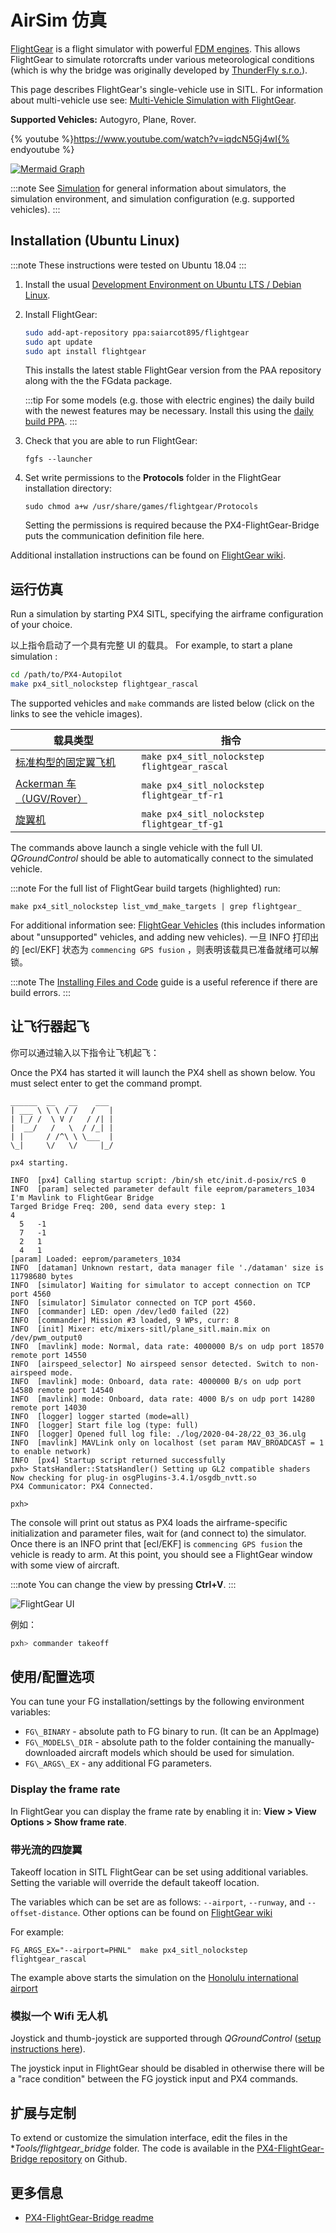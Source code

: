 # AirSim 仿真

[FlightGear](https://www.flightgear.org/) is a flight simulator with powerful [FDM engines](http://wiki.flightgear.org/Flight_Dynamics_Model). This allows FlightGear to simulate rotorcrafts under various meteorological conditions (which is why the bridge was originally developed by [ThunderFly s.r.o.](https://www.thunderfly.cz/)).

This page describes FlightGear's single-vehicle use in SITL. For information about multi-vehicle use see: [Multi-Vehicle Simulation with FlightGear](../simulation/multi_vehicle_flightgear.md).

**Supported Vehicles:** Autogyro, Plane, Rover.

{% youtube %}https://www.youtube.com/watch?v=iqdcN5Gj4wI{% endyoutube %}


[![Mermaid Graph ](https://mermaid.ink/img/eyJjb2RlIjoiZ3JhcGggTFI7XG4gIEZsaWdodEdlYXIgLS0-IEZsaWdodEdlYXItQnJpZGdlO1xuICBGbGlnaHRHZWFyLUJyaWRnZSAtLT4gTUFWTGluaztcbiAgTUFWTGluayAtLT4gUFg0X1NJVEw7XG5cdCIsIm1lcm1haWQiOnsidGhlbWUiOiJkZWZhdWx0In0sInVwZGF0ZUVkaXRvciI6ZmFsc2V9)](https://mermaid-js.github.io/mermaid-live-editor/#/edit/eyJjb2RlIjoiZ3JhcGggTFI7XG4gIEZsaWdodEdlYXIgLS0-IEZsaWdodEdlYXItQnJpZGdlO1xuICBGbGlnaHRHZWFyLUJyaWRnZSAtLT4gTUFWTGluaztcbiAgTUFWTGluayAtLT4gUFg0X1NJVEw7XG5cdCIsIm1lcm1haWQiOnsidGhlbWUiOiJkZWZhdWx0In0sInVwZGF0ZUVkaXRvciI6ZmFsc2V9)


<!-- Original mermaid graph
graph LR;
  FlightGear-- >FlightGear-Bridge;
  FlightGear-Bridge-- >MAVLink;
  MAVLink-- >PX4_SITL;
-->

:::note
See [Simulation](../simulation/README.md) for general information about simulators, the simulation environment, and simulation configuration (e.g. supported vehicles).
:::

<a id="installation"></a>

## Installation (Ubuntu Linux)

:::note
These instructions were tested on Ubuntu 18.04
:::

1. Install the usual [Development Environment on Ubuntu LTS / Debian Linux](../dev_setup/dev_env_linux_ubuntu.md).
1. Install FlightGear:
   ```sh
   sudo add-apt-repository ppa:saiarcot895/flightgear
   sudo apt update
   sudo apt install flightgear
   ```
   This installs the latest stable FlightGear version from the PAA repository along with the the FGdata package.

   :::tip For some models (e.g. those with electric engines) the daily build with the newest features may be necessary. Install this using the [daily build PPA](https://launchpad.net/~saiarcot895/+archive/ubuntu/flightgear-edge).
:::

1. Check that you are able to run FlightGear:
   ```
   fgfs --launcher
   ```
1. Set write permissions to the **Protocols** folder in the FlightGear installation directory:
   ```
   sudo chmod a+w /usr/share/games/flightgear/Protocols
   ```
   Setting the permissions is required because the PX4-FlightGear-Bridge puts the communication definition file here.

Additional installation instructions can be found on [FlightGear wiki](http://wiki.flightgear.org/Howto:Install_Flightgear_from_a_PPA).   

<a id="running"></a>

## 运行仿真

Run a simulation by starting PX4 SITL, specifying the airframe configuration of your choice.

以上指令启动了一个具有完整 UI 的载具。 For example, to start a plane simulation :
```sh
cd /path/to/PX4-Autopilot
make px4_sitl_nolockstep flightgear_rascal
```

The supported vehicles and `make` commands are listed below (click on the links to see the vehicle images).

| 载具类型                                                               | 指令                                           |
| ------------------------------------------------------------------ | -------------------------------------------- |
| [标准构型的固定翼飞机](../simulation/flightgear_vehicles.md#standard_plane)  | `make px4_sitl_nolockstep flightgear_rascal` |
| [Ackerman 车 （UGV/Rover）](../simulation/flightgear_vehicles.md#ugv) | `make px4_sitl_nolockstep flightgear_tf-r1`  |
| [旋翼机](../simulation/flightgear_vehicles.md#autogyro)               | `make px4_sitl_nolockstep flightgear_tf-g1`  |

The commands above launch a single vehicle with the full UI. *QGroundControl* should be able to automatically connect to the simulated vehicle.

:::note
For the full list of FlightGear build targets (highlighted) run:
```
make px4_sitl_nolockstep list_vmd_make_targets | grep flightgear_
```
For additional information see: [FlightGear Vehicles](../simulation/flightgear_vehicles.md) (this includes information about "unsupported" vehicles, and adding new vehicles). 一旦 INFO 打印出的 [ecl/EKF] 状态为 `commencing GPS fusion` ，则表明该载具已准备就绪可以解锁。

:::note
The [Installing Files and Code](../dev_setup/dev_env.md) guide is a useful reference if there are build errors.
:::

## 让飞行器起飞

你可以通过输入以下指令让飞机起飞：

Once the PX4 has started it will launch the PX4 shell as shown below. You must select enter to get the command prompt.

```
______  __   __    ___
| ___ \ \ \ / /   /   |
| |_/ /  \ V /   / /| |
|  __/   /   \  / /_| |
| |     / /^\ \ \___  |
\_|     \/   \/     |_/

px4 starting.

INFO  [px4] Calling startup script: /bin/sh etc/init.d-posix/rcS 0
INFO  [param] selected parameter default file eeprom/parameters_1034
I'm Mavlink to FlightGear Bridge
Targed Bridge Freq: 200, send data every step: 1
4
  5   -1
  7   -1
  2   1
  4   1
[param] Loaded: eeprom/parameters_1034
INFO  [dataman] Unknown restart, data manager file './dataman' size is 11798680 bytes
INFO  [simulator] Waiting for simulator to accept connection on TCP port 4560
INFO  [simulator] Simulator connected on TCP port 4560.
INFO  [commander] LED: open /dev/led0 failed (22)
INFO  [commander] Mission #3 loaded, 9 WPs, curr: 8
INFO  [init] Mixer: etc/mixers-sitl/plane_sitl.main.mix on /dev/pwm_output0
INFO  [mavlink] mode: Normal, data rate: 4000000 B/s on udp port 18570 remote port 14550
INFO  [airspeed_selector] No airspeed sensor detected. Switch to non-airspeed mode.
INFO  [mavlink] mode: Onboard, data rate: 4000000 B/s on udp port 14580 remote port 14540
INFO  [mavlink] mode: Onboard, data rate: 4000 B/s on udp port 14280 remote port 14030
INFO  [logger] logger started (mode=all)
INFO  [logger] Start file log (type: full)
INFO  [logger] Opened full log file: ./log/2020-04-28/22_03_36.ulg
INFO  [mavlink] MAVLink only on localhost (set param MAV_BROADCAST = 1 to enable network)
INFO  [px4] Startup script returned successfully
pxh> StatsHandler::StatsHandler() Setting up GL2 compatible shaders
Now checking for plug-in osgPlugins-3.4.1/osgdb_nvtt.so
PX4 Communicator: PX4 Connected.

pxh>
```

The console will print out status as PX4 loads the airframe-specific initialization and parameter files, wait for (and connect to) the simulator. Once there is an INFO print that [ecl/EKF] is `commencing GPS fusion` the vehicle is ready to arm. At this point, you should see a FlightGear window with some view of aircraft.


:::note
You can change the view by pressing **Ctrl+V**.
:::

![FlightGear UI](../../assets/simulation/flightgear/flightgearUI.jpg)

例如：

```sh
pxh> commander takeoff
```

## 使用/配置选项

You can tune your FG installation/settings by the following environment variables:

- `FG\_BINARY` - absolute path to FG binary to run. (It can be an AppImage)
- `FG\_MODELS\_DIR` - absolute path to the folder containing the manually-downloaded aircraft models which should be used for simulation.
- `FG\_ARGS\_EX` - any additional FG parameters.

<a id="frame_rate"></a>

### Display the frame rate

In FlightGear you can display the frame rate by enabling it in: **View > View Options > Show frame rate**.

<a id="custom_takeoff_location"></a>

### 带光流的四旋翼

Takeoff location in SITL FlightGear can be set using additional variables. Setting the variable will override the default takeoff location.

The variables which can be set are as follows: `--airport`, `--runway`, and `--offset-distance`. Other options can be found on [FlightGear wiki](http://wiki.flightgear.org/Command_line_options#Initial_Position_and_Orientation)

For example:
```
FG_ARGS_EX="--airport=PHNL"  make px4_sitl_nolockstep flightgear_rascal
```

The example above starts the simulation on the [Honolulu international airport](http://wiki.flightgear.org/Suggested_airports)

<a id="joystick"></a>

### 模拟一个 Wifi 无人机

Joystick and thumb-joystick are supported through *QGroundControl* ([setup instructions here](../simulation/README.md#joystickgamepad-integration)).

The joystick input in FlightGear should be disabled in otherwise there will be a "race condition" between the FG joystick input and PX4 commands.


## 扩展与定制

To extend or customize the simulation interface, edit the files in the **Tools/flightgear_bridge* folder. The code is available in the [PX4-FlightGear-Bridge repository](https://github.com/ThunderFly-aerospace/PX4-FlightGear-Bridge) on Github.


## 更多信息

* [PX4-FlightGear-Bridge readme](https://github.com/ThunderFly-aerospace/PX4-FlightGear-Bridge)
